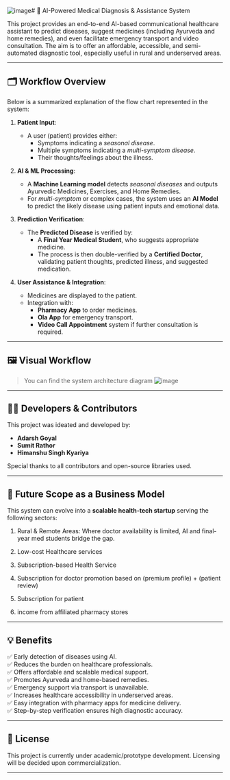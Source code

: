 ![image](https://github.com/user-attachments/assets/1860e3a8-b937-4c2c-8edb-03fd0bdd7a62)# 🧠 AI-Powered Medical Diagnosis & Assistance System

This project provides an end-to-end AI-based  communicational healthcare assistant to predict diseases, suggest medicines (including Ayurveda and home remedies), and even facilitate emergency transport and video consultation. The aim is to offer an affordable, accessible, and semi-automated diagnostic tool, especially useful in rural and underserved areas.

---

## 🗂️ Workflow Overview

Below is a summarized explanation of the flow chart represented in the system:

1. **Patient Input**:
   - A user (patient) provides either:
     - Symptoms indicating a *seasonal disease*.
     - Multiple symptoms indicating a *multi-symptom disease*.
     - Their thoughts/feelings about the illness.

2. **AI & ML Processing**:
   - A **Machine Learning model** detects *seasonal diseases* and outputs Ayurvedic Medicines, Exercises, and Home Remedies.
   - For *multi-symptom* or complex cases, the system uses an **AI Model** to predict the likely disease using patient inputs and emotional data.

3. **Prediction Verification**:
   - The **Predicted Disease** is verified by:
     - A **Final Year Medical Student**, who suggests appropriate medicine.
     - The process is then double-verified by a **Certified Doctor**, validating patient thoughts, predicted illness, and suggested medication.

4. **User Assistance & Integration**:
   - Medicines are displayed to the patient.
   - Integration with:
     - **Pharmacy App** to order medicines.
     - **Ola App** for emergency transport.
     - **Video Call Appointment** system if further consultation is required.

---

## 🖼️ Visual Workflow

> You can find the system architecture diagram
![image](https://github.com/user-attachments/assets/6744aeec-4c6e-4ac1-824b-50df9856998d)

---

## 👨‍💻 Developers & Contributors

This project was ideated and developed by:

- **Adarsh Goyal**
- **Sumit Rathor**
- **Himanshu Singh Kyariya**

Special thanks to all contributors and open-source libraries used.

---

## 🚀 Future Scope as a Business Model

This system can evolve into a **scalable health-tech startup** serving the following sectors:

1. Rural & Remote Areas: Where doctor availability is limited, AI and final-year med students bridge the gap.

2. Low-cost Healthcare services

3.  Subscription-based Health Service
4. Subscription for doctor promotion based on  (premium profile) + (patient review)
5. Subscription for patient 
6. income from affiliated pharmacy stores                                                                                                 
---

## 💡 Benefits

✅ Early detection of diseases using AI.  
✅ Reduces the burden on healthcare professionals.  
✅ Offers affordable and scalable medical support.  
✅ Promotes Ayurveda and home-based remedies.  
✅ Emergency support via transport is unavailable.  
✅ Increases healthcare accessibility in underserved areas.  
✅ Easy integration with pharmacy apps for medicine delivery.  
✅ Step-by-step verification ensures high diagnostic accuracy.

---

## 📄 License

This project is currently under academic/prototype development. Licensing will be decided upon commercialization.

---
